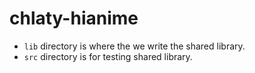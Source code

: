 # chlaty-hianime
- `lib` directory is where the we write the shared library.
- `src` directory is for testing shared library.